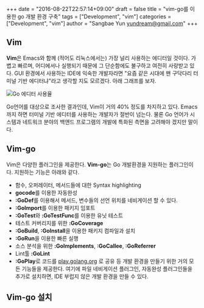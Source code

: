 +++
date = "2016-08-22T22:57:14+09:00"
draft = false
title = "vim-go를 이용한 go 개발 환경 구축"
tags = ["Development", "vim"]
categories = ["Development", "vim"]
author = "Sangbae Yun yundream@gmail.com"
+++
## Vim
**Vim**은 Emacs와 함께 (적어도 리눅스에서는) 가장 널리 사용하는 에디터일 것이다. 가볍고 빠르며, 어디에서나 실행되기 때문에 그 단순함에도 불구하고 여전히 사랑받고 있다. GUI 환경에서 사용하는 IDE에 익숙한 개발자라면 "요즘 같은 시대에 왠 구닥다리 터미널 기반 에디터냐"라고 생각할 지도 모르겠다. 아래 그래프를 보자. 

![Go 에디터 사용율](https://i.redditmedia.com/Zemj1bdTRcBwW8bF_UFEVSNZ9S1VrS4tsD4HC1b9jeI.jpg?w=844&s=1fbbaa5fe7f8ba1ba0942191327ffd70)

Go언어를 대상으로 조사한 결과인데, Vim이 거의 40% 정도를 차지하고 있다. Emacs까지 하면 터미널 기반 에디터를 사용하는 개발자가 절반이 넘는다. 물론 Go 언어가 시스템과 네트워크 분야의  백앤드 프로그램의 개발에 특화된 측면을 고려해야 겠지만 말이다. 

## Vim-go
Vim은 다양한 플러그인을 제공한다. **Vim-go**는 Go 개발환경을 지원하는 플러그인이다. 지원하는 기능은 아래와 같다.

  * 함수, 오퍼레이터, 메서드들에 대한 Syntax highlighting 
  * **gocode**를 이용한 자동완성
  * **:GoDef**를 이용해서 메서드, 변수들의 선언 위치를 네비게이션 할 수 있다. 
  * **:GoImport**를 이용한 패키지 임포트
  * **:GoTest**와 **:GoTestFunc**를 이용한 유닛 테스트
  * 테스트 커버리지를 위한 **:GoCoverage**
  * **:GoBuild**, **:GoInstall**을 이용한 패키지 컴파일과 설치
  * **:GoRun**을 이용한 빠른 실행
  * 소스 분석을 위한 **:GoImplements**, **:GoCallee**, **:GoReferrer**
  * Lint툴 **:GoLint**
  * **:GoPlay**로 코드를 [play.golang.org](https://play.golang.org) 로 공유
등 개발 환경을 만들기 위한 거의 모든 기능들을 제공한다. 여기에 파일 네비게이션 플러그인, 자동완성 플러그인들을 추가로 설치하면, IDE 부럽지 않은 개발 환경을 만들 수 있다. 

## Vim-go 설치
